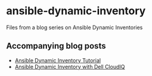 # ansible-dynamic-inventory
Files from a blog series on Ansible Dynamic Inventories

## Accompanying blog posts
- [Ansible Dynamic Inventory Tutorial](https://vexpose.blog/2023/11/20/ansible-dynamic-inventory-tutorial/)
- [Ansible Dynamic Inventory with Dell CloudIQ](https://vexpose.blog/2023/11/20/ansible-dynamic-inventory-with-dell-cloudiq/)
